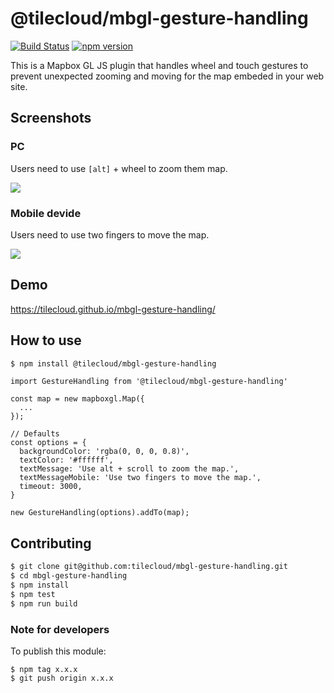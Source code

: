 # @tilecloud/mbgl-gesture-handling

[![Build Status](https://travis-ci.org/tilecloud/mbgl-gesture-handling.svg?branch=master)](https://travis-ci.org/tilecloud/mbgl-gesture-handling)
[![npm version](https://badge.fury.io/js/%40tilecloud%2Fmbgl-gesture-handling.svg)](https://badge.fury.io/js/%40tilecloud%2Fmbgl-gesture-handling)

This is a Mapbox GL JS plugin that handles wheel and touch gestures to prevent unexpected zooming and moving for the map embeded in your web site.

## Screenshots

### PC

Users need to use `[alt]` + wheel to zoom them map.

![](https://www.evernote.com/l/ABV-KmK0NkVCQKskoYvAAFrBrepOXzi4XREB/image.png)

### Mobile devide

Users need to use two fingers to move the map.

![](https://www.evernote.com/l/ABU4Ifeia7JOoLdhguNhqw4MOsGev5mdILcB/image.png)

## Demo

https://tilecloud.github.io/mbgl-gesture-handling/

## How to use

```bash
$ npm install @tilecloud/mbgl-gesture-handling
```

```node
import GestureHandling from '@tilecloud/mbgl-gesture-handling'

const map = new mapboxgl.Map({
  ...
});

// Defaults
const options = {
  backgroundColor: 'rgba(0, 0, 0, 0.8)',
  textColor: '#ffffff',
  textMessage: 'Use alt + scroll to zoom the map.',
  textMessageMobile: 'Use two fingers to move the map.',
  timeout: 3000,
}

new GestureHandling(options).addTo(map);
```

## Contributing

```bash
$ git clone git@github.com:tilecloud/mbgl-gesture-handling.git
$ cd mbgl-gesture-handling
$ npm install
$ npm test
$ npm run build
```

### Note for developers

To publish this module:

```
$ npm tag x.x.x
$ git push origin x.x.x
```
